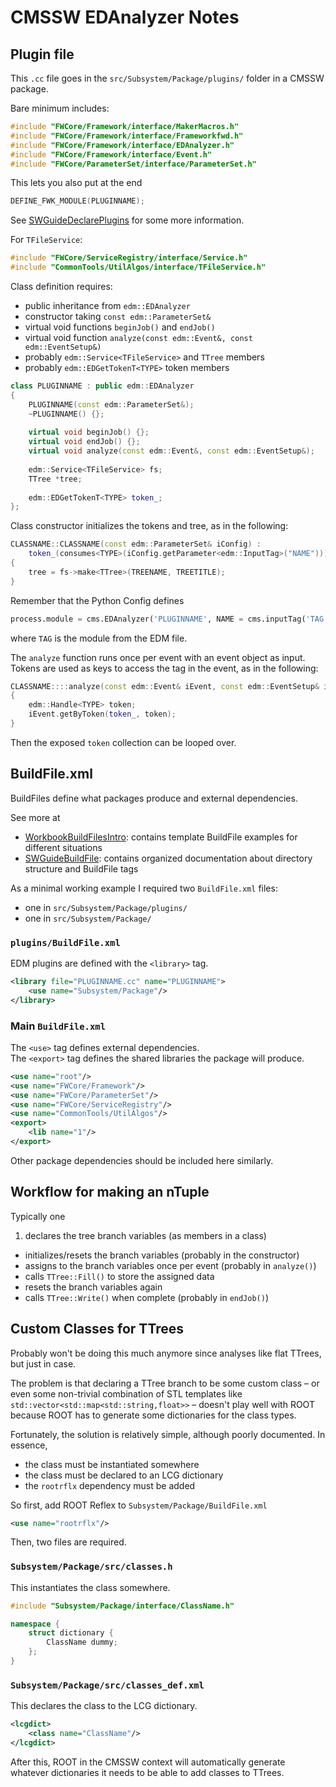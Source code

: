 # CMSSW EDAnalyzer Notes

## Plugin file

This `.cc` file goes in the `src/Subsystem/Package/plugins/` folder in a CMSSW package.

Bare minimum includes:

```c++
#include "FWCore/Framework/interface/MakerMacros.h"
#include "FWCore/Framework/interface/Frameworkfwd.h"
#include "FWCore/Framework/interface/EDAnalyzer.h"
#include "FWCore/Framework/interface/Event.h"
#include "FWCore/ParameterSet/interface/ParameterSet.h"
```

This lets you also put at the end

```c++
DEFINE_FWK_MODULE(PLUGINNAME);
```

See [SWGuideDeclarePlugins](https://twiki.cern.ch/twiki/bin/view/CMSPublic/SWGuideDeclarePlugins) for some more information.

For `TFileService`:

```c++
#include "FWCore/ServiceRegistry/interface/Service.h"
#include "CommonTools/UtilAlgos/interface/TFileService.h"
```

Class definition requires:

* public inheritance from `edm::EDAnalyzer`
* constructor taking `const edm::ParameterSet&`
* virtual void functions `beginJob()` and `endJob()`
* virtual void function `analyze(const edm::Event&, const edm::EventSetup&)`
* probably `edm::Service<TFileService>` and `TTree` members
* probably `edm::EDGetTokenT<TYPE>` token members

```c++
class PLUGINNAME : public edm::EDAnalyzer
{
	PLUGINNAME(const edm::ParameterSet&);
	~PLUGINNAME() {};
	
	virtual void beginJob() {};
	virtual void endJob() {};
	virtual void analyze(const edm::Event&, const edm::EventSetup&);
	
	edm::Service<TFileService> fs;
	TTree *tree;
	
	edm::EDGetTokenT<TYPE> token_;
};
```
Class constructor initializes the tokens and tree, as in the following:

```c++
CLASSNAME::CLASSNAME(const edm::ParameterSet& iConfig) :
	token_(consumes<TYPE>(iConfig.getParameter<edm::InputTag>("NAME")))
{
	tree = fs->make<TTree>(TREENAME, TREETITLE);
}	
```

Remember that the Python Config defines

```python
process.module = cms.EDAnalyzer('PLUGINNAME', NAME = cms.inputTag('TAG'))
```

where `TAG` is the module from the EDM file.

The `analyze` function runs once per event with an event object as input.  
Tokens are used as keys to access the tag in the event, as in the following:

```c++
CLASSNAME::::analyze(const edm::Event& iEvent, const edm::EventSetup& iSetup)
{
	edm::Handle<TYPE> token;
	iEvent.getByToken(token_, token);
}	
```
Then the exposed `token` collection can be looped over.

## BuildFile.xml
BuildFiles define what packages produce and external dependencies.

See more at

* [WorkbookBuildFilesIntro](https://twiki.cern.ch/twiki/bin/view/CMSPublic/WorkBookBuildFilesIntro): contains template BuildFile examples for different situations
* [SWGuideBuildFile](https://twiki.cern.ch/twiki/bin/view/CMSPublic/SWGuideBuildFile): contains organized documentation about directory structure and BuildFile tags

As a minimal working example I required two `BuildFile.xml` files:

* one in `src/Subsystem/Package/plugins/`
* one in `src/Subsystem/Package/`

### `plugins/BuildFile.xml`
EDM plugins are defined with the `<library>` tag.

```xml
<library file="PLUGINNAME.cc" name="PLUGINNAME">
    <use name="Subsystem/Package"/>
</library>
```

### Main `BuildFile.xml`
The `<use>` tag defines external dependencies.  
The `<export>` tag defines the shared libraries the package will produce.

```xml
<use name="root"/>
<use name="FWCore/Framework"/>
<use name="FWCore/ParameterSet"/>
<use name="FWCore/ServiceRegistry"/>
<use name="CommonTools/UtilAlgos"/>
<export>
    <lib name="1"/>
</export>
```

Other package dependencies should be included here similarly.

## Workflow for making an nTuple

Typically one

1. declares the tree branch variables (as members in a class)
* initializes/resets the branch variables (probably in the constructor)
* assigns to the branch variables once per event (probably in `analyze()`)
* calls `TTree::Fill()` to store the assigned data
* resets the branch variables again
* calls `TTree::Write()` when complete (probably in `endJob()`)

## Custom Classes for TTrees
Probably won't be doing this much anymore since analyses like flat TTrees, but just in case.

The problem is that declaring a TTree branch to be some custom class – or even some non-trivial combination of STL templates like ``std::vector<std::map<std::string,float>>`` – doesn't play well with ROOT because ROOT has to generate some dictionaries for the class types.

Fortunately, the solution is relatively simple, although poorly documented.
In essence,

* the class must be instantiated somewhere
* the class must be declared to an LCG dictionary
* the `rootrflx` dependency must be added

So first, add ROOT Reflex to `Subsystem/Package/BuildFile.xml`

```xml
<use name="rootrflx"/>
```
Then, two files are required.
 
### `Subsystem/Package/src/classes.h`
This instantiates the class somewhere.

```c++
#include "Subsystem/Package/interface/ClassName.h"

namespace {
	struct dictionary {
		ClassName dummy;
	};
}
```

### `Subsystem/Package/src/classes_def.xml`
This declares the class to the LCG dictionary.

```xml
<lcgdict>
	<class name="ClassName"/>
</lcgdict>
```
After this, ROOT in the CMSSW context will automatically generate whatever dictionaries it needs to be able to add classes to TTrees.